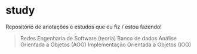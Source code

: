 # study
Repositório de anotações e estudos que eu fiz / estou fazendo! 

> Redes 
> Engenharia de Software (teoria)
> Banco de dados
> Análise Orientada a Objetos (AOO)
> Implementação Orientada a Objetos (IOO)
